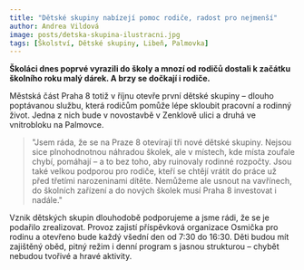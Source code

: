 ```yaml
---
title: "Dětské skupiny nabízejí pomoc rodiče, radost pro nejmenší"
author: Andrea Vildová
image: posts/detska-skupina-ilustracni.jpg
tags: [Školství, Dětské skupiny, Libeň, Palmovka]
---
```


**Školáci dnes poprvé vyrazili do školy a mnozí od rodičů dostali k začátku školního roku malý dárek. A brzy se dočkají i rodiče.**

Městská část Praha 8 totiž v říjnu otevře první dětské skupiny – dlouho poptávanou službu, která rodičům pomůže lépe skloubit pracovní a rodinný život. Jedna z nich bude v novostavbě v Zenklově ulici a druhá ve vnitrobloku na Palmovce.

>"Jsem ráda, že se na Praze 8 otevírají tři nové dětské skupiny. Nejsou sice plnohodnotnou náhradou školek, ale v místech, kde místa zoufale chybí, pomáhají – a to bez toho, aby ruinovaly rodinné rozpočty. Jsou také velkou podporou pro rodiče, kteří se chtějí vrátit do práce už před třetími narozeninami dítěte. Nemůžeme ale usnout na vavřínech, do školních zařízení a do nových školek musí Praha 8 investovat i nadále."

Vznik dětských skupin dlouhodobě podporujeme a jsme rádi, že se je podařilo zrealizovat. Provoz zajistí příspěvková organizace Osmička pro rodinu a otevřeno bude každý všední den od 7:30 do 16:30. Děti budou mít zajištěný oběd, pitný režim i denní program s jasnou strukturou – chybět nebudou tvořivé a hravé aktivity.